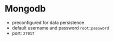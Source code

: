 # Mongodb

- preconfigured for data persistence
- default username and password `root:password`
- port: `27017`
